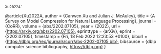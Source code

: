 ```
Xu2022A`
```
@article{Xu2022A,
  author    = {Canwen Xu and
               Julian J. McAuley},
  title     = {A Survey on Model Compression for Natural Language Processing},
  journal   = {CoRR},
  volume    = {abs/2202.07105},
  year      = {2022},
  url       = {https://arxiv.org/abs/2202.07105},
  eprinttype = {arXiv},
  eprint    = {2202.07105},
  timestamp = {Fri, 18 Feb 2022 12:23:53 +0100},
  biburl    = {https://dblp.org/rec/journals/corr/abs-2202-07105.bib},
  bibsource = {dblp computer science bibliography, https://dblp.org}
}
```
````
